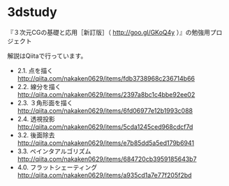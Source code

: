 # 3dstudy
『３次元CGの基礎と応用［新訂版］（ http://goo.gl/GKoQ4y ）』の勉強用プロジェクト

解説はQiitaで行っています。

* 2.1. 点を描く http://qiita.com/nakaken0629/items/fdb3738968c236714b66
* 2.2. 線分を描く http://qiita.com/nakaken0629/items/2397a8bc1c4bbe92ee02
* 2.3. ３角形面を描く http://qiita.com/nakaken0629/items/6fd06977e12b1993c088
* 2.4. 透視投影 http://qiita.com/nakaken0629/items/5cda1245ced968cdcf7d
* 3.2. 後面除去 http://qiita.com/nakaken0629/items/e7b85dd5a5ed179b6941
* 3.3. ペインタアルゴリズム http://qiita.com/nakaken0629/items/684720cb3959185643b7
* 4.0. フラットシェーティング http://qiita.com/nakaken0629/items/a935cd1a7e77f205f2bd
